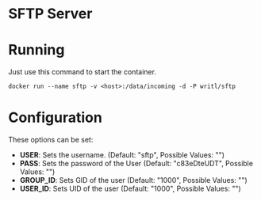 SFTP Server
===========

# Running

Just use this command to start the container.

```docker run --name sftp -v <host>:/data/incoming -d -P writl/sftp```

# Configuration
These options can be set:

- **USER**: Sets the username. (Default: "sftp", Possible Values: "<string>")
- **PASS**: Sets the password of the User (Default: "c83eDteUDT", Possible Values: "<string>")
- **GROUP_ID**: Sets GID of the user (Default: "1000", Possible Values: "<integer>")
- **USER_ID**: Sets UID of the user (Default: "1000", Possible Values: "<integer>")
